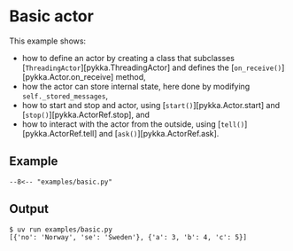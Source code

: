 # Basic actor

This example shows:

- how to define an actor by creating a class that subclasses
  [`ThreadingActor`][pykka.ThreadingActor] and defines the
  [`on_receive()`][pykka.Actor.on_receive] method,
- how the actor can store internal state, here done by modifying
  `self._stored_messages`,
- how to start and stop and actor, using [`start()`][pykka.Actor.start] and
  [`stop()`][pykka.ActorRef.stop], and
- how to interact with the actor from the outside, using
  [`tell()`][pykka.ActorRef.tell] and [`ask()`][pykka.ActorRef.ask].

## Example

```title="examples/basic.py"
--8<-- "examples/basic.py"
```

## Output

```console
$ uv run examples/basic.py
[{'no': 'Norway', 'se': 'Sweden'}, {'a': 3, 'b': 4, 'c': 5}]
```
